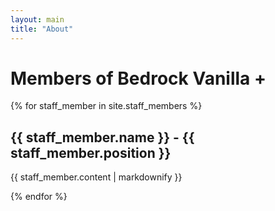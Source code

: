 ```yaml
---
layout: main
title: "About"
---
```

<h1>Members of Bedrock Vanilla +</h1>
{% for staff_member in site.staff_members %}
  <h2>{{ staff_member.name }} - {{ staff_member.position }}</h2>
  <p>{{ staff_member.content | markdownify }}</p>
{% endfor %}
